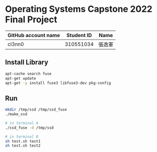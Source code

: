 # Operating Systems Capstone 2022 Final Project

| GitHub account name | Student ID | Name   |
| ------------------- | ---------- | ------ |
| cl3nn0              | 310551034  | 張逸軍  |

## Install Library

```bash
apt-cache search fuse
apt-get update
apt-get -y install fuse3 libfuse3-dev pkg-config
```

## Run
```bash
mkdir /tmp/ssd /tmp/ssd_fuse
./make_ssd

# in terminal A
./ssd_fuse -d /tmp/ssd

# in terminal B
sh test.sh test1
sh test.sh test2
```
